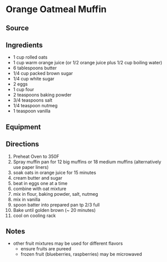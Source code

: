 ---
---

# Orange Oatmeal Muffin

## Source

## Ingredients

- 1 cup rolled oats
- 1 cup warm orange juice (or 1/2 orange juice plus 1/2 cup boiling water)
- 6 tablespoons butter
- 1/4 cup packed brown sugar
- 1/4 cup white sugar
- 2 eggs
- 1 cup four
- 2 teaspoons baking powder
- 3/4 teaspoons salt
- 1/4 teaspoon nutmeg
- 1 teaspoon vanilla

## Equipment

## Directions

1. Preheat Oven to 350F
1. Spray muffin pan for 12 big muffins or 18 medium muffins (alternatively use paper liners)
1. soak oats in orange juice for 15 minutes
1. cream butter and sugar
1. beat in eggs one at a time
1. combine with oat mixture
1. mix in flour, baking powder, salt, nutmeg
1. mix in vanilla
1. spoon batter into prepared pan tp 2/3 full
1. Bake until golden brown (~ 20 minutes)
1. cool on cooling rack

## Notes

- other fruit mixtures may be used for different flavors
    - ensure fruits are pureed
    - frozen fruit (blueberries, raspberries) may be microwaved
